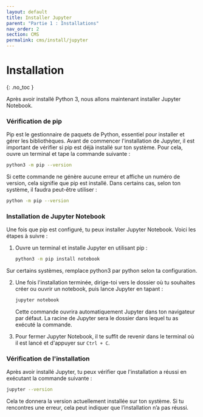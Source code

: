 ```yaml
---
layout: default
title: Installer Jupyter
parent: "Partie 1 : Installations"
nav_order: 2
section: CMS
permalink: cms/install/jupyter
---
```


# Installation
{: .no_toc }

Après avoir installé Python 3, nous allons maintenant installer Jupyter Notebook. 

### Vérification de pip

Pip est le gestionnaire de paquets de Python, essentiel pour installer et gérer les bibliothèques. Avant de commencer l'installation de Jupyter, il est important de vérifier si pip est déjà installé sur ton système. Pour cela, ouvre un terminal et tape la commande suivante :

```bash
python3 -m pip --version
```

Si cette commande ne génère aucune erreur et affiche un numéro de version, cela signifie que pip est installé. Dans certains cas, selon ton système, il faudra peut-être utiliser :

```bash
python -m pip --version
```

### Installation de Jupyter Notebook

Une fois que pip est configuré, tu peux installer Jupyter Notebook. Voici les étapes à suivre :

1. Ouvre un terminal et installe Jupyter en utilisant pip :

   ```bash
   python3 -m pip install notebook
   ```
Sur certains systèmes, remplace python3 par python selon ta configuration.


2. Une fois l'installation terminée, dirige-toi vers le dossier où tu souhaites créer ou ouvrir un notebook, puis lance Jupyter en tapant :

   ```bash
   jupyter notebook
   ```

   Cette commande ouvrira automatiquement Jupyter dans ton navigateur par défaut. La racine de Jupyter sera le dossier dans lequel tu as exécuté la commande.

3. Pour fermer Jupyter Notebook, il te suffit de revenir dans le terminal où il est lancé et d'appuyer sur `Ctrl + C`.

### Vérification de l'installation

Après avoir installé Jupyter, tu peux vérifier que l'installation a réussi en exécutant la commande suivante :

```bash
jupyter --version
```

Cela te donnera la version actuellement installée sur ton système. Si tu rencontres une erreur, cela peut indiquer que l’installation n’a pas réussi.



